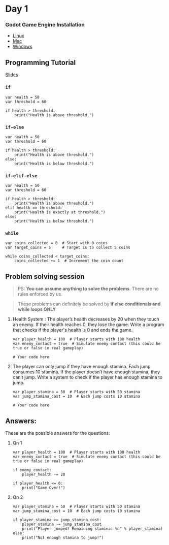 # Day 1

### Godot Game Engine Installation

- [Linux](https://github.com/godotengine/godot/releases/download/4.3-stable/Godot_v4.3-stable_linux.x86_64.zip)
- [Mac](https://github.com/godotengine/godot/releases/download/4.3-stable/Godot_v4.3-stable_macos.universal.zip)
- [Windows](https://github.com/godotengine/godot/releases/download/4.3-stable/Godot_v4.3-stable_win64.exe.zip)


## Programming Tutorial

[Slides](https://drive.google.com/file/d/1fpZjl16ualCV9AlnSVg6adW2BKFQCaww/view?usp=sharing)

### `if`

```gdscript
var health = 50
var threshold = 60

if health > threshold:
    print("Health is above threshold.")
```

### `if-else`

```gdscript
var health = 50
var threshold = 60

if health > threshold:
    print("Health is above threshold.")
else:
    print("Health is below threshold.")
```

### `if-elif-else`

```gdscript
var health = 50
var threshold = 60

if health > threshold:
    print("Health is above threshold.")
elif health == threshold:
    print("Health is exactly at threshold.")
else:
    print("Health is below threshold.")
```

### `while`

```gdscript
var coins_collected = 0  # Start with 0 coins
var target_coins = 5     # Target is to collect 5 coins

while coins_collected < target_coins:
    coins_collected += 1  # Increment the coin count

```

## Problem solving session

> PS: **You can assume anything to solve the problems**. There are no rules enforced by us.

> These problems can definitely be solved by **if else conditionals and while loops ONLY**

1. Health System : The player’s health decreases by 20 when they touch an enemy. If their health reaches 0, they lose the game. Write a program that checks if the player's health is 0 and ends the game.

   ```
   var player_health = 100  # Player starts with 100 health
   var enemy_contact = true  # Simulate enemy contact (this could be true or false in real gameplay)

   # Your code here

   ```

2. The player can only jump if they have enough stamina. Each jump consumes 10 stamina. If the player doesn’t have enough stamina, they can’t jump. Write a system to check if the player has enough stamina to jump.

   ```
   var player_stamina = 50  # Player starts with 50 stamina
   var jump_stamina_cost = 10  # Each jump costs 10 stamina

   # Your code here

   ```

## Answers:

These are the possible answers for the questions:

1. Qn 1

   ```
   var player_health = 100  # Player starts with 100 health
   var enemy_contact = true  # Simulate enemy contact (this could be true or false in real gameplay)

   if enemy_contact:
       player_health -= 20

   if player_health <= 0:
       print("Game Over!")
   ```

2. Qn 2

   ```
   var player_stamina = 50  # Player starts with 50 stamina
   var jump_stamina_cost = 10  # Each jump costs 10 stamina

   if player_stamina >= jump_stamina_cost:
       player_stamina -= jump_stamina_cost
       print("Player jumped! Remaining stamina: %d" % player_stamina)
   else:
       print("Not enough stamina to jump!")
   ```
